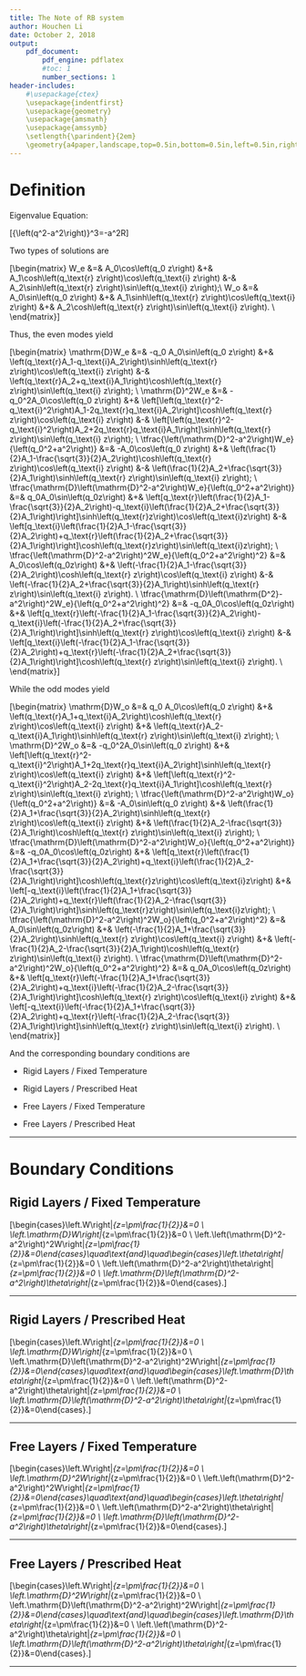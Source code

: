 ```yaml
---
title: The Note of RB system
author: Houchen Li
date: October 2, 2018
output:
    pdf_document:
        pdf_engine: pdflatex
        #toc: 1
        number_sections: 1
header-includes:
    #\usepackage{ctex}
    \usepackage{indentfirst}
    \usepackage{geometry}
    \usepackage{amsmath}
    \usepackage{amssymb}
    \setlength{\parindent}{2em}
    \geometry{a4paper,landscape,top=0.5in,bottom=0.5in,left=0.5in,right=0.5in}
---
```


# Definition

Eigenvalue Equation:

\[{\left(q^2-a^2\right)}^3=-a^2R\]

Two types of solutions are

\[\begin{matrix}
    W_e &=& A_0\cos\left(q_0 z\right) &+& A_1\cosh\left(q_\text{r} z\right)\cos\left(q_\text{i} z\right) &-& A_2\sinh\left(q_\text{r} z\right)\sin\left(q_\text{i} z\right);\\
    W_o &=& A_0\sin\left(q_0 z\right) &+& A_1\sinh\left(q_\text{r} z\right)\cos\left(q_\text{i} z\right) &+& A_2\cosh\left(q_\text{r} z\right)\sin\left(q_\text{i} z\right). \\
\end{matrix}\]

Thus, the even modes yield

\[\begin{matrix}
    \mathrm{D}W_e &=& -q_0 A_0\sin\left(q_0 z\right) &+& \left(q_\text{r}A_1-q_\text{i}A_2\right)\sinh\left(q_\text{r} z\right)\cos\left(q_\text{i} z\right) &-& \left(q_\text{r}A_2+q_\text{i}A_1\right)\cosh\left(q_\text{r} z\right)\sin\left(q_\text{i} z\right); \\
    \mathrm{D}^2W_e &=& -q_0^2A_0\cos\left(q_0 z\right) &+& \left[\left(q_\text{r}^2-q_\text{i}^2\right)A_1-2q_\text{r}q_\text{i}A_2\right]\cosh\left(q_\text{r} z\right)\cos\left(q_\text{i} z\right) &-& \left[\left(q_\text{r}^2-q_\text{i}^2\right)A_2+2q_\text{r}q_\text{i}A_1\right]\sinh\left(q_\text{r} z\right)\sin\left(q_\text{i} z\right); \\
    \tfrac{\left(\mathrm{D}^2-a^2\right)W_e}{\left(q_0^2+a^2\right)} &=& -A_0\cos\left(q_0 z\right) &+& \left(\frac{1}{2}A_1-\frac{\sqrt{3}}{2}A_2\right)\cosh\left(q_\text{r} z\right)\cos\left(q_\text{i} z\right) &-& \left(\frac{1}{2}A_2+\frac{\sqrt{3}}{2}A_1\right)\sinh\left(q_\text{r} z\right)\sin\left(q_\text{i} z\right); \\
    \tfrac{\mathrm{D}\left(\mathrm{D}^2-a^2\right)W_e}{\left(q_0^2+a^2\right)} &=& q_0A_0\sin\left(q_0z\right) &+& \left[q_\text{r}\left(\frac{1}{2}A_1-\frac{\sqrt{3}}{2}A_2\right)-q_\text{i}\left(\frac{1}{2}A_2+\frac{\sqrt{3}}{2}A_1\right)\right]\sinh\left(q_\text{r}z\right)\cos\left(q_\text{i}z\right) &-& \left[q_\text{i}\left(\frac{1}{2}A_1-\frac{\sqrt{3}}{2}A_2\right)+q_\text{r}\left(\frac{1}{2}A_2+\frac{\sqrt{3}}{2}A_1\right)\right]\cosh\left(q_\text{r}z\right)\sin\left(q_\text{i}z\right); \\
    \tfrac{\left(\mathrm{D}^2-a^2\right)^2W_e}{\left(q_0^2+a^2\right)^2} &=& A_0\cos\left(q_0z\right) &+& \left(-\frac{1}{2}A_1-\frac{\sqrt{3}}{2}A_2\right)\cosh\left(q_\text{r} z\right)\cos\left(q_\text{i} z\right) &-& \left(-\frac{1}{2}A_2+\frac{\sqrt{3}}{2}A_1\right)\sinh\left(q_\text{r} z\right)\sin\left(q_\text{i} z\right). \\
    \tfrac{\mathrm{D}\left(\mathrm{D^2}-a^2\right)^2W_e}{\left(q_0^2+a^2\right)^2} &=& -q_0A_0\cos\left(q_0z\right) &+& \left[q_\text{r}\left(-\frac{1}{2}A_1-\frac{\sqrt{3}}{2}A_2\right)-q_\text{i}\left(-\frac{1}{2}A_2+\frac{\sqrt{3}}{2}A_1\right)\right]\sinh\left(q_\text{r} z\right)\cos\left(q_\text{i} z\right) &-& \left[q_\text{i}\left(-\frac{1}{2}A_1-\frac{\sqrt{3}}{2}A_2\right)+q_\text{r}\left(-\frac{1}{2}A_2+\frac{\sqrt{3}}{2}A_1\right)\right]\cosh\left(q_\text{r} z\right)\sin\left(q_\text{i} z\right). \\
\end{matrix}\]

While the odd modes yield

\[\begin{matrix}
    \mathrm{D}W_o &=& q_0 A_0\cos\left(q_0 z\right) &+& \left(q_\text{r}A_1+q_\text{i}A_2\right)\cosh\left(q_\text{r} z\right)\cos\left(q_\text{i} z\right) &+& \left(q_\text{r}A_2-q_\text{i}A_1\right)\sinh\left(q_\text{r} z\right)\sin\left(q_\text{i} z\right); \\
    \mathrm{D}^2W_o &=& -q_0^2A_0\sin\left(q_0 z\right) &+& \left[\left(q_\text{r}^2-q_\text{i}^2\right)A_1+2q_\text{r}q_\text{i}A_2\right]\sinh\left(q_\text{r} z\right)\cos\left(q_\text{i} z\right) &+& \left[\left(q_\text{r}^2-q_\text{i}^2\right)A_2-2q_\text{r}q_\text{i}A_1\right]\cosh\left(q_\text{r} z\right)\sin\left(q_\text{i} z\right); \\
    \tfrac{\left(\mathrm{D}^2-a^2\right)W_o}{\left(q_0^2+a^2\right)} &=& -A_0\sin\left(q_0 z\right) &+& \left(\frac{1}{2}A_1+\frac{\sqrt{3}}{2}A_2\right)\sinh\left(q_\text{r} z\right)\cos\left(q_\text{i} z\right) &+& \left(\frac{1}{2}A_2-\frac{\sqrt{3}}{2}A_1\right)\cosh\left(q_\text{r} z\right)\sin\left(q_\text{i} z\right); \\
    \tfrac{\mathrm{D}\left(\mathrm{D}^2-a^2\right)W_o}{\left(q_0^2+a^2\right)} &=& -q_0A_0\cos\left(q_0z\right) &+& \left[q_\text{r}\left(\frac{1}{2}A_1+\frac{\sqrt{3}}{2}A_2\right)+q_\text{i}\left(\frac{1}{2}A_2-\frac{\sqrt{3}}{2}A_1\right)\right]\cosh\left(q_\text{r}z\right)\cos\left(q_\text{i}z\right) &+& \left[-q_\text{i}\left(\frac{1}{2}A_1+\frac{\sqrt{3}}{2}A_2\right)+q_\text{r}\left(\frac{1}{2}A_2-\frac{\sqrt{3}}{2}A_1\right)\right]\sinh\left(q_\text{r}z\right)\sin\left(q_\text{i}z\right); \\
    \tfrac{\left(\mathrm{D}^2-a^2\right)^2W_o}{\left(q_0^2+a^2\right)^2} &=& A_0\sin\left(q_0z\right) &+& \left(-\frac{1}{2}A_1+\frac{\sqrt{3}}{2}A_2\right)\sinh\left(q_\text{r} z\right)\cos\left(q_\text{i} z\right) &+& \left(-\frac{1}{2}A_2-\frac{\sqrt{3}}{2}A_1\right)\cosh\left(q_\text{r} z\right)\sin\left(q_\text{i} z\right). \\
    \tfrac{\mathrm{D}\left(\mathrm{D}^2-a^2\right)^2W_o}{\left(q_0^2+a^2\right)^2} &=& q_0A_0\cos\left(q_0z\right) &+& \left[q_\text{r}\left(-\frac{1}{2}A_1+\frac{\sqrt{3}}{2}A_2\right)+q_\text{i}\left(-\frac{1}{2}A_2-\frac{\sqrt{3}}{2}A_1\right)\right]\cosh\left(q_\text{r} z\right)\cos\left(q_\text{i} z\right) &+& \left[-q_\text{i}\left(-\frac{1}{2}A_1+\frac{\sqrt{3}}{2}A_2\right)+q_\text{r}\left(-\frac{1}{2}A_2-\frac{\sqrt{3}}{2}A_1\right)\right]\sinh\left(q_\text{r} z\right)\sin\left(q_\text{i} z\right). \\
\end{matrix}\]

And the corresponding boundary conditions are

* Rigid Layers / Fixed Temperature

* Rigid Layers / Prescribed Heat

* Free Layers / Fixed Temperature

* Free Layers / Prescribed Heat

---

# Boundary Conditions

## Rigid Layers / Fixed Temperature

\[\begin{cases}\left.W\right|_{z=\pm\frac{1}{2}}&=0 \\ \left.\mathrm{D}W\right|_{z=\pm\frac{1}{2}}&=0 \\ \left.\left(\mathrm{D}^2-a^2\right)^2W\right|_{z=\pm\frac{1}{2}}&=0\end{cases}\quad\text{and}\quad\begin{cases}\left.\theta\right|_{z=\pm\frac{1}{2}}&=0 \\ \left.\left(\mathrm{D}^2-a^2\right)\theta\right|_{z=\pm\frac{1}{2}}&=0 \\ \left.\mathrm{D}\left(\mathrm{D}^2-a^2\right)\theta\right|_{z=\pm\frac{1}{2}}&=0\end{cases}.\]

---

## Rigid Layers / Prescribed Heat

\[\begin{cases}\left.W\right|_{z=\pm\frac{1}{2}}&=0 \\ \left.\mathrm{D}W\right|_{z=\pm\frac{1}{2}}&=0 \\ \left.\mathrm{D}\left(\mathrm{D}^2-a^2\right)^2W\right|_{z=\pm\frac{1}{2}}&=0\end{cases}\quad\text{and}\quad\begin{cases}\left.\mathrm{D}\theta\right|_{z=\pm\frac{1}{2}}&=0 \\ \left.\left(\mathrm{D}^2-a^2\right)\theta\right|_{z=\pm\frac{1}{2}}&=0 \\ \left.\mathrm{D}\left(\mathrm{D}^2-a^2\right)\theta\right|_{z=\pm\frac{1}{2}}&=0\end{cases}.\]

---

## Free Layers / Fixed Temperature

\[\begin{cases}\left.W\right|_{z=\pm\frac{1}{2}}&=0 \\ \left.\mathrm{D}^2W\right|_{z=\pm\frac{1}{2}}&=0 \\ \left.\left(\mathrm{D}^2-a^2\right)^2W\right|_{z=\pm\frac{1}{2}}&=0\end{cases}\quad\text{and}\quad\begin{cases}\left.\theta\right|_{z=\pm\frac{1}{2}}&=0 \\ \left.\left(\mathrm{D}^2-a^2\right)\theta\right|_{z=\pm\frac{1}{2}}&=0 \\ \left.\mathrm{D}\left(\mathrm{D}^2-a^2\right)\theta\right|_{z=\pm\frac{1}{2}}&=0\end{cases}.\]

---

## Free Layers / Prescribed Heat

\[\begin{cases}\left.W\right|_{z=\pm\frac{1}{2}}&=0 \\ \left.\mathrm{D}^2W\right|_{z=\pm\frac{1}{2}}&=0 \\ \left.\mathrm{D}\left(\mathrm{D}^2-a^2\right)^2W\right|_{z=\pm\frac{1}{2}}&=0\end{cases}\quad\text{and}\quad\begin{cases}\left.\mathrm{D}\theta\right|_{z=\pm\frac{1}{2}}&=0 \\ \left.\left(\mathrm{D}^2-a^2\right)\theta\right|_{z=\pm\frac{1}{2}}&=0 \\ \left.\mathrm{D}\left(\mathrm{D}^2-a^2\right)\theta\right|_{z=\pm\frac{1}{2}}&=0\end{cases}.\]

---
